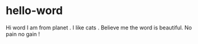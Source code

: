 # hello-word
Hi word
I am from planet . I like cats .
Believe me the word is beautiful.
No pain no gain !
